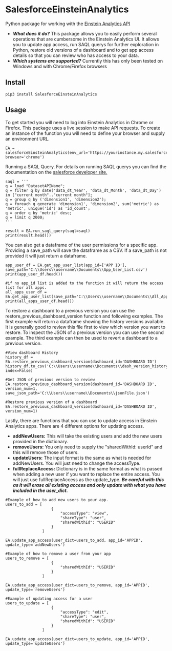 # SalesforceEinsteinAnalytics #

Python package for working with the [Einstein Analytics API](https://developer.salesforce.com/docs/atlas.en-us.bi_dev_guide_rest.meta/bi_dev_guide_rest/bi_rest_overview.htm)

* ***What does it do?*** This package allows you to easily perform several operations that are cumbersome in the Einstein Analytics UI.  It allows you to update app access, run SAQL querys for further exploration in Python, restore old versions of a dashboard and to get app access details so that you can review who has access to your data.
* ***Which systems are supported?*** Currently this has only been tested on Windows and with Chrome/Firefox browsers


## Install ##
```
pip3 install SalesforceEinsteinAnalytics
```

## Usage ##

To get started you will need to log into Einstein Analytics in Chrome or Firefox.  This package uses a live session to make API requests.  To create an instance of the function you will need to define your browser and supply an environment URL.
```
EA = salesforceEinsteinAnalytics(env_url='https://yourinstance.my.salesforce.com', browser='chrome')
```
  
  
Running a SAQL Query.
For details on running SAQL querys you can find the documentation on the [salesforce developer site.](https://developer.salesforce.com/docs/atlas.en-us.bi_dev_guide_saql.meta/bi_dev_guide_saql/)
```
saql = '''
q = load "DatasetAPIName";
q = filter q by date('data_dt_Year', 'data_dt_Month', 'data_dt_Day') in ["current month".."current month"];
q = group q by ('dimension1', 'dimension2');
q = foreach q generate 'dimension1', 'dimension2', sum('metric') as 'metric', unique('id') as 'id_count';
q = order q by 'metric' desc;
q = limit q 2000;
'''

result = EA.run_saql_query(saql=saql)
print(result.head())
```
  
  
You can also get a dataframe of the user permissions for a specific app.  Providing a save_path will save the dataframe as a CSV.  If a save_path is not provided it will just return a dataframe.
```
app_user_df = EA.get_app_user_list(app_id=['APP ID'], save_path='C:\\Users\\username\\Documents\\App_User_List.csv')
print(app_user_df.head())

#if no app_id list is added to the function it will return the access list for all apps.
all_apps_user_df = EA.get_app_user_list(save_path='C:\\Users\\username\\Documents\\All_Apps_User_List.csv')
print(all_apps_user_df.head())
```
  
  
To restore a dashboard to a previous version you can use the restore_previous_dashboard_version function and following examples.  The first example will return a dataframe showing the history versions available.  It is generally good to review this file first to view which version you want to restore.  To inspect the JSON of a previous version you can use the second example.  The third example can then be used to revert a dashboard to a previous version.
```
#View dashboard History
history_df = EA.restore_previous_dashboard_version(dashboard_id='DASHBOARD ID')
history_df.to_csv('C:\\Users\\username\\Documents\\dash_version_history.csv', index=False)

#Get JSON of previous version to review
EA.restore_previous_dashboard_version(dashboard_id='DASHBOARD ID', version_num=1, save_json_path='C:\\Users\\username\\Documents\\jsonFile.json')

#Restore previous version of a dashboard
EA.restore_previous_dashboard_version(dashboard_id='DASHBOARD ID', version_num=1)
```
  
  
Lastly, there are functions that you can use to update access in Einstein Analytics apps.  There are 4 different options for updating access.

* **addNewUsers:** This will take the existing users and add the new users provided in the dictionary.
* **removeUsers:** You only need to supply the "sharedWithId: userId" and this will remove those of users.
* **updateUsers:** The input format is the same as what is needed for addNewUsers.  You will just need to change the accessType.
* **fullReplaceAccess:** Dictionary is in the same format as what is passed when adding a new user if you want to replace the entire access.  You will just use fullReplaceAccess as the update_type. ***Be careful with this as it will erase all existing access and only update with what you have included in the user_dict.***

```
#Example of how to add new users to your app.  
users_to_add = [
					{
						"accessType": "view",
						"shareType": "user",
						"sharedWithId": "USERID"
					}
				]

EA.update_app_access(user_dict=users_to_add, app_id='APPID', update_type='addNewUsers')

#Example of how to remove a user from your app
users_to_remove = [
					{
						"sharedWithId": "USERID"
					}
				]

EA.update_app_access(user_dict=users_to_remove, app_id='APPID', update_type='removeUsers')

#Example of updating access for a user
users_to_update = [
					{
						"accessType": "edit",
						"shareType": "user",
						"sharedWithId": "USERID"
					}
				]

EA.update_app_access(user_dict=users_to_update, app_id='APPID', update_type='updateUsers')
```
